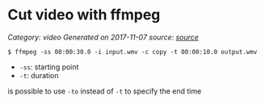 # Cut video with ffmpeg
 
_Category: video_
_Generated on 2017-11-07_
_source: [source]_

```
$ ffmpeg -ss 00:00:30.0 -i input.wmv -c copy -t 00:00:10.0 output.wmv
```

- `-ss`: starting point
- `-t`: duration

is possible to use `-to` instead of `-t` to specify the end time


[source]: https://superuser.com/a/141343
